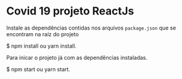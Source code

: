 # Covid 19 projeto ReactJs

Instale as dependências contidas nos arquivos `package.json` que se encontram na raíz do projeto

$ npm install  ou yarn install.

Para inicar o projeto já com as dependências instaladas.

$ npm start  ou yarn start.
